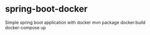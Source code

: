 # spring-boot-docker
Simple spring boot application with docker
mvn  package docker:build
docker-compose up

